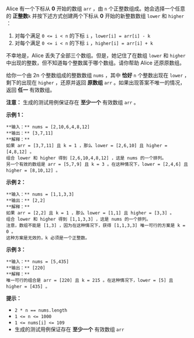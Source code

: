 Alice 有一个下标从 **0** 开始的数组 `arr` ，由 `n` 个正整数组成。她会选择一个任意的 **正整数**`k`
并按下述方式创建两个下标从 **0** 开始的新整数数组 `lower` 和 `higher` ：

  1. 对每个满足 `0 <= i < n` 的下标 `i` ，`lower[i] = arr[i] - k`
  2. 对每个满足 `0 <= i < n` 的下标 `i` ，`higher[i] = arr[i] + k`

不幸地是，Alice 丢失了全部三个数组。但是，她记住了在数组 `lower` 和 `higher` 中出现的整数，但不知道每个整数属于哪个数组。请你帮助
Alice 还原原数组。

给你一个由 2n 个整数组成的整数数组 `nums` ，其中 **恰好** `n` 个整数出现在 `lower` ，剩下的出现在 `higher`
，还原并返回 **原数组** `arr` 。如果出现答案不唯一的情况，返回 **任一** 有效数组。

**注意：** 生成的测试用例保证存在 **至少一个** 有效数组 `arr` 。



**示例 1：**

    
    
    **输入：** nums = [2,10,6,4,8,12]
    **输出：** [3,7,11]
    **解释：**
    如果 arr = [3,7,11] 且 k = 1 ，那么 lower = [2,6,10] 且 higher = [4,8,12] 。
    组合 lower 和 higher 得到 [2,6,10,4,8,12] ，这是 nums 的一个排列。
    另一个有效的数组是 arr = [5,7,9] 且 k = 3 。在这种情况下，lower = [2,4,6] 且 higher = [8,10,12] 。
    

**示例 2：**

    
    
    **输入：** nums = [1,1,3,3]
    **输出：** [2,2]
    **解释：**
    如果 arr = [2,2] 且 k = 1 ，那么 lower = [1,1] 且 higher = [3,3] 。
    组合 lower 和 higher 得到 [1,1,3,3] ，这是 nums 的一个排列。
    注意，数组不能是 [1,3] ，因为在这种情况下，获得 [1,1,3,3] 唯一可行的方案是 k = 0 。
    这种方案是无效的，k 必须是一个正整数。
    

**示例 3：**

    
    
    **输入：** nums = [5,435]
    **输出：** [220]
    **解释：**
    唯一可行的组合是 arr = [220] 且 k = 215 。在这种情况下，lower = [5] 且 higher = [435] 。



**提示：**

  * `2 * n == nums.length`
  * `1 <= n <= 1000`
  * `1 <= nums[i] <= 109`
  * 生成的测试用例保证存在 **至少一个** 有效数组 `arr`

